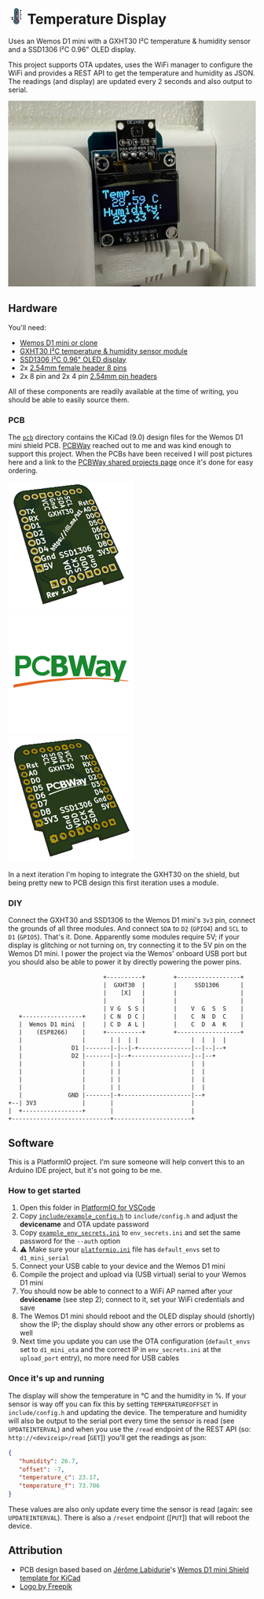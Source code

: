 # ![Logo](img/logo.png) Temperature Display

Uses an Wemos D1 mini with a GXHT30 I²C temperature & humidity sensor and a SSD1306 I²C 0.96" OLED display.

This project supports OTA updates, uses the WiFi manager to configure the WiFi and provides a REST API to get the temperature and humidity as JSON. The readings (and display) are updated every 2 seconds and also output to serial.

![Example](img/example.jpg)

## Hardware

You'll need:

* [Wemos D1 mini or clone](https://aliexpress.com/w/wholesale-wemos-d1-mini.html)
* [GXHT30 I²C temperature & humidity sensor module](https://aliexpress.com/w/wholesale-GXHT30-module.html)
* [SSD1306 I²C 0.96" OLED display](https://aliexpress.com/w/wholesale-SSD1306-0.96%22.html)
* 2x [2.54mm female header 8 pins](https://aliexpress.com/w/wholesale-2.54mm-female-header-8-pins.html)
* 2x 8 pin and 2x 4 pin [2.54mm pin headers](https://aliexpress.com/w/wholesale-single-row-male-2.54mm.html)

All of these components are readily available at the time of writing, you should be able to easily source them.

### PCB

The [`pcb`](/pcb/) directory contains the KiCad (9.0) design files for the Wemos D1 mini shield PCB. [PCBWay](https://www.pcbway.com/) reached out to me and was kind enough to support this project. When the PCBs have been received I will post pictures here and a link to the [PCBWay shared projects page](https://member.pcbway.com/specials/SharedProject) once it's done for easy ordering.

![PCB front](img/pcb_front.png)  ![PCBWay logo](img/pcbway-logo-color.png) ![PCB front](img/pcb_back.png)

In a next iteration I'm hoping to integrate the GXHT30 on the shield, but being pretty new to PCB design this first iteration uses a module.

### DIY

Connect the GXHT30 and SSD1306 to the Wemos D1 mini's `3v3` pin, connect the grounds of all three modules. And connect `SDA` to `D2` (`GPIO4`) and `SCL` to `D1` (`GPIO5`). That's it. Done. Apparently some modules require 5V; if your display is glitching or not turning on, try connecting it to the 5V pin on the Wemos D1 mini. I power the project via the Wemos' onboard USB port but you should also be able to power it by directly powering the power pins.

```
                           +----------+        +------------------+
                           |  GXHT30  |        |     SSD1306      |
                           |    [X]   |        |                  |
                           |          |        |                  |
                           | V G  S S |        |    V  G  S  S    |
   +-----------------+     | C N  D C |        |    C  N  D  C    |
   |  Wemos D1 mini  |     | C D  A L |        |    C  D  A  K    |
   |    (ESP8266)    |     +----------+        +------------------+
   |                 |       | |  | |               |  |  |  |
   |              D1 |-------|-|--|-+---------------|--|--|--+
   |              D2 |-------|-|--+-----------------|--|--+
   |                 |       | |                    |  |
   |                 |       | |                    |  |
   |                 |       | |                    |  |
   |                 |       | |                    |  |
   |             GND |-------|-+--------------------|--+
+--| 3V3             |       |                      |
|  +-----------------+       |                      |
+----------------------------+----------------------+
```

## Software

This is a PlatformIO project. I'm sure someone will help convert this to an Arduino IDE project, but it's not going to be me.

### How to get started

1. Open this folder in [PlatformIO for VSCode](https://platformio.org/platformio-ide)
2. Copy [`include/example_config.h`](include/example_config.h) to `include/config.h` and adjust the **devicename** and OTA update password
3. Copy [`example_env_secrets.ini`](example_env_secrets.ini) to `env_secrets.ini` and set the same password for the `--auth` option
4. ⚠️ Make sure your [`platformio.ini`](platformio.ini) file has `default_envs` set to `d1_mini_serial`
5. Connect your USB cable to your device and the Wemos D1 mini
6. Compile the project and upload via (USB virtual) serial to your Wemos D1 mini
7. You should now be able to connect to a WiFi AP named after your **devicename** (see step 2); connect to it, set your WiFi credentials and save
8. The Wemos D1 mini should reboot and the OLED display should (shortly) show the IP; the display should show any other errors or problems as well
9. Next time you update you can use the OTA configuration (`default_envs` set to `d1_mini_ota` and the correct IP in `env_secrets.ini` at the `upload_port` entry), no more need for USB cables

### Once it's up and running

The display will show the temperature in °C and the humidity in %. If your sensor is way off you can fix this by setting `TEMPERATUREOFFSET` in `include/config.h` and updating the device. The temperature and humidity will also be output to the serial port every time the sensor is read (see `UPDATEINTERVAL`) and when you use the `/read` endpoint of the REST API (so: `http://<deviceip>/read` [`GET`]) you'll get the readings as json:

```json
{
   "humidity": 26.7,
   "offset": -7,
   "temperature_c": 23.17,
   "temperature_f": 73.706
}
```

These values are also only update every time the sensor is read (again: see `UPDATEINTERVAL`). There is also a `/reset` endpoint ([`PUT`]) that will reboot the device.

## Attribution

* PCB design based based on [Jérôme Labidurie](https://github.com/jerome-labidurie)'s [Wemos D1 mini Shield template for KiCad](https://github.com/jerome-labidurie/d1_mini_kicad)
* [Logo by Freepik](https://www.freepik.com/icon/thermometer_8052191)